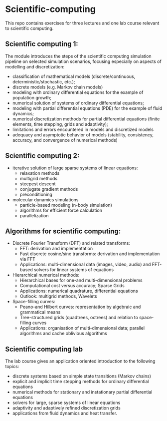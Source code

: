 # Scientific-computing

This repo contains exercises for three lectures and one lab course relevant to scientific computing.

## Scientific computing 1:
	
The module introduces the steps of the scientific computing simulation pipeline on selected simulation scenarios, focusing especially on aspects of modelling and discretization:
* classification of mathematical models (discrete/continuous, deterministic/stochastic, etc.);
* discrete models (e.g. Markov chain models)
* modeling with ordinary differential equations for the example of population growth;
* numerical solution of systems of ordinary differential equations;
* modeling with partial differential equations (PDE) for the example of fluid dynamics;
* numerical discretization methods for partial differential equations (finite elements, time stepping, grids and adaptivity);
* limitations and errors encountered in models and discretized models
* adequacy and asymptotic behavior of models (stability, consistency, accuracy, and convergence of numerical methods)


## Scientific computing 2:
* iterative solution of large sparse systems of linear equations:
  * relaxation methods
  * multigrid methods
  * steepest descent
  * conjugate gradient methods
  * preconditioning
* molecular dynamics simulations
  * particle-based modeling (n-body simulation)
  * algorithms for efficient force calculation
  * parallelization
 

## Algorithms for scientific computing:
* Discrete Fourier Transform (DFT) and related transforms:
  * FFT: derivation and implementation
  * Fast discrete cosine/sine transforms: derivation and implementation via FFT
  * Applications: multi-dimensional data (images, video, audio) and FFT-based solvers for linear systems of equations
* Hierarchical numerical methods:
  * Hierarchical bases for one-and multi-dimensional problems
  * Computational cost versus accuracy; Sparse Grids
  * Applications: numerical quadrature, differential equations
  * Outlook: multigrid methods, Wavelets
* Space-filling curves:
  * Peano-and Hilbert curves: representation by algebraic and grammatical means
  * Tree-structured grids (quadtrees, octrees) and relation to space-filling curves
  * Applications: organisation of multi-dimensional data; parallel algorithms and cache oblivious algorithms



## Scientific computing lab
The lab course gives an application oriented introduction to the following topics:

* discrete systems based on simple state transitions (Markov chains)
* explicit and implicit time stepping methods for ordinary differential equations
* numerical methods for stationary and instationary partial differential equations
* solvers for large, sparse systems of linear equations
* adaptivity and adaptively refined discretization grids
* applications from fluid dynamics and heat transfer.
